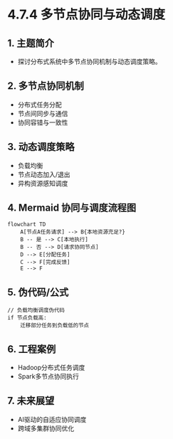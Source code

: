 # 4.7.4 多节点协同与动态调度

## 1. 主题简介

- 探讨分布式系统中多节点协同机制与动态调度策略。

## 2. 多节点协同机制

- 分布式任务分配
- 节点间同步与通信
- 协同容错与一致性

## 3. 动态调度策略

- 负载均衡
- 节点动态加入/退出
- 异构资源感知调度

## 4. Mermaid 协同与调度流程图

```mermaid
flowchart TD
    A[节点A任务请求] --> B{本地资源充足?}
    B -- 是 --> C[本地执行]
    B -- 否 --> D[请求协同节点]
    D --> E[分配任务]
    C --> F[完成反馈]
    E --> F
```

## 5. 伪代码/公式

```pseudo
// 负载均衡调度伪代码
if 节点负载高:
    迁移部分任务到负载低的节点
```

## 6. 工程案例

- Hadoop分布式任务调度
- Spark多节点协同执行

## 7. 未来展望

- AI驱动的自适应协同调度
- 跨域多集群协同优化
